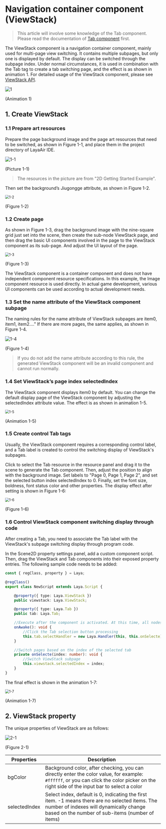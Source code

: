 # Navigation container component (ViewStack)

> This article will involve some knowledge of the Tab component. Please read the documentation of [Tab component](../Tab/readme.md) first.

The ViewStack component is a navigation container component, mainly used for multi-page view switching. It contains multiple subpages, but only one is displayed by default. The display can be switched through the subpage index. Under normal circumstances, it is used in combination with the Tab tag to create a tab switching page, and the effect is as shown in animation 1. For detailed usage of the ViewStack component, please see [ViewStack API](https://layaair.com/3.x/api/Chinese/index.html?version=3.0.0&type=2D&category=UI&class=laya.ui.ViewStack).

![1](img/1.gif)

(Animation 1)



## 1. Create ViewStack

### 1.1 Prepare art resources

Prepare the page background image and the page art resources that need to be switched, as shown in Figure 1-1, and place them in the project directory of LayaAir IDE.

![1-1](img/1-1.png)

(Picture 1-1)

> The resources in the picture are from "2D Getting Started Example".

Then set the background’s Jiugongge attribute, as shown in Figure 1-2.

<img src="img/1-2.png" alt="1-2" style="zoom:80%;" />

(Figure 1-2)



### 1.2 Create page

As shown in Figure 1-3, drag the background image with the nine-square grid just set into the scene, then create the sub-node ViewStack page, and then drag the basic UI components involved in the page to the ViewStack component as its sub-page. And adjust the UI layout of the page.

<img src="img/1-3.png" alt="1-3" style="zoom:80%;" />

(Figure 1-3)

The ViewStack component is a container component and does not have independent component resource specifications. In this example, the Image component resource is used directly. In actual game development, various UI components can be used according to actual development needs.



### 1.3 Set the name attribute of the ViewStack component subpage

The naming rules for the name attribute of ViewStack subpages are item0, item1, item2...." If there are more pages, the same applies, as shown in Figure 1-4.

![1-4](img/1-4.png)

(Figure 1-4)

> If you do not add the name attribute according to this rule, the generated ViewStack component will be an invalid component and cannot run normally.



### 1.4 Set ViewStack’s page index selectedIndex

The ViewStack component displays item0 by default. You can change the default display page of the ViewStack component by adjusting the selectedIndex attribute value. The effect is as shown in animation 1-5.

<img src="img/1-5.gif" alt="1-5" style="zoom:80%;" />

(Animation 1-5)



### 1.5 Create control Tab tags

Usually, the ViewStack component requires a corresponding control label, and a Tab label is created to control the switching display of ViewStack's subpages.

Click to select the Tab resource in the resource panel and drag it to the scene to generate the Tab component. Then, adjust the position to align with the background image. Set labels to "Page 0, Page 1, Page 2", and set the selected button index selectedIndex to 0. Finally, set the font size, boldness, font status color and other properties. The display effect after setting is shown in Figure 1-6:

<img src="img/1-6.png" alt="1-6" style="zoom:80%;" />

(Figure 1-6)



### 1.6 Control ViewStack component switching display through code

After creating a Tab, you need to associate the Tab label with the ViewStack's subpage switching display through program code.

In the Scene2D property settings panel, add a custom component script. Then, drag the ViewStack and Tab components into their exposed property entries. The following sample code needs to be added:

```typescript
const { regClass, property } = Laya;

@regClass()
export class NewScript extends Laya.Script {

	@property({ type: Laya.ViewStack })
	public viewstack: Laya.ViewStack;

	@property({ type: Laya.Tab })
	public tab: Laya.Tab;

	//Execute after the component is activated. At this time, all nodes and components have been created. This method is only executed once.
	onAwake(): void {
    	//Click the Tab selection button processing
    	this.tab.selectHandler = new Laya.Handler(this, this.onSelecte);
	}

	//Switch pages based on the index of the selected tab
	private onSelecte(index: number): void {
    	//Switch ViewStack subpage
    	this.viewstack.selectedIndex = index;
	}
}
```

The final effect is shown in the animation 1-7:

<img src="img/1-7.gif" alt="1-7" style="zoom:80%;" />

(Animation 1-7)



## 2. ViewStack property

The unique properties of ViewStack are as follows:

![2-1](img/2-1.png)

(Figure 2-1)

| Properties	| Description	|
| ------------- | ------------------------------------------------------------ |
| bgColor   	| Background color, after checking, you can directly enter the color value, for example: `#ffffff`, or you can click the color picker on the right side of the input bar to select a color |
| selectedIndex | Select index, default is 0, indicating the first item. -1 means there are no selected items. The number of indexes will dynamically change based on the number of sub-items (number of items) |










